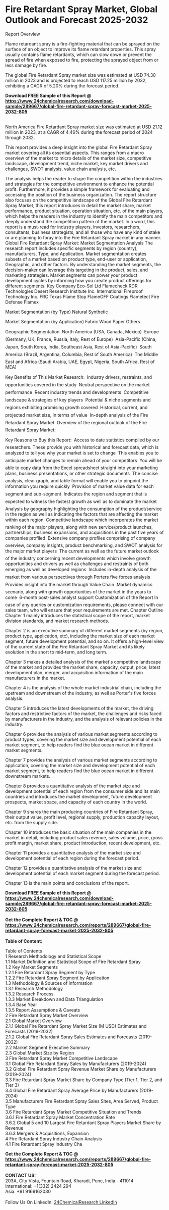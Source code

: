 <h1>Fire Retardant Spray Market, Global Outlook and Forecast 2025-2032</h1><p>Report Overview</p><p>
Flame retardant spray is a fire-fighting material that can be sprayed on the surface of an object to improve its flame retardant properties. This spray usually contains flame retardants, which can slow down or prevent the spread of fire when exposed to fire, protecting the sprayed object from or less damage by fire.</p><p>
The global Fire Retardant Spray market size was estimated at USD 74.30 million in 2023 and is projected to reach USD 117.25 million by 2032, exhibiting a CAGR of 5.20% during the forecast period.</p><div><b>Download FREE Sample of this Report @ 
            <a href="https://www.24chemicalresearch.com/download-sample/289667/global-fire-retardant-spray-forecast-market-2025-2032-805">
            https://www.24chemicalresearch.com/download-sample/289667/global-fire-retardant-spray-forecast-market-2025-2032-805</a></b></div><br><p>
North America Fire Retardant Spray market size was estimated at USD 21.12 million in 2023, at a CAGR of 4.46% during the forecast period of 2024 through 2032.</p><p>
This report provides a deep insight into the global Fire Retardant Spray market covering all its essential aspects. This ranges from a macro overview of the market to micro details of the market size, competitive landscape, development trend, niche market, key market drivers and challenges, SWOT analysis, value chain analysis, etc.</p><p>
The analysis helps the reader to shape the competition within the industries and strategies for the competitive environment to enhance the potential profit. Furthermore, it provides a simple framework for evaluating and accessing the position of the business organization. The report structure also focuses on the competitive landscape of the Global Fire Retardant Spray Market, this report introduces in detail the market share, market performance, product situation, operation situation, etc. of the main players, which helps the readers in the industry to identify the main competitors and deeply understand the competition pattern of the market.
In a word, this report is a must-read for industry players, investors, researchers, consultants, business strategists, and all those who have any kind of stake or are planning to foray into the Fire Retardant Spray market in any manner.
Global Fire Retardant Spray Market: Market Segmentation Analysis
The research report includes specific segments by region (country), manufacturers, Type, and Application. Market segmentation creates subsets of a market based on product type, end-user or application, Geographic, and other factors. By understanding the market segments, the decision-maker can leverage this targeting in the product, sales, and marketing strategies. Market segments can power your product development cycles by informing how you create product offerings for different segments.
Key Company
Eco-Sol Ltd
Flamecheck
RDR Technologies
Desert Research Institute
Inc.
International Fireproof Technology
Inc.
FRC Texas
Flame Stop
FlameOFF Coatings
Flametect
Fire Defense
Flamex</p><p>
Market Segmentation (by Type)
Natural
Synthetic</p><p>
Market Segmentation (by Application)
Fabric
Wood
Paper
Others</p><p>
Geographic Segmentation
 North America (USA, Canada, Mexico)
 Europe (Germany, UK, France, Russia, Italy, Rest of Europe)
 Asia-Pacific (China, Japan, South Korea, India, Southeast Asia, Rest of Asia-Pacific)
 South America (Brazil, Argentina, Columbia, Rest of South America)
 The Middle East and Africa (Saudi Arabia, UAE, Egypt, Nigeria, South Africa, Rest of MEA)</p><p>
Key Benefits of This Market Research:
 Industry drivers, restraints, and opportunities covered in the study
 Neutral perspective on the market performance
 Recent industry trends and developments
 Competitive landscape &amp; strategies of key players
 Potential &amp; niche segments and regions exhibiting promising growth covered
 Historical, current, and projected market size, in terms of value
 In-depth analysis of the Fire Retardant Spray Market
 Overview of the regional outlook of the Fire Retardant Spray Market:</p><p>
Key Reasons to Buy this Report:
 Access to date statistics compiled by our researchers. These provide you with historical and forecast data, which is analyzed to tell you why your market is set to change
 This enables you to anticipate market changes to remain ahead of your competitors
 You will be able to copy data from the Excel spreadsheet straight into your marketing plans, business presentations, or other strategic documents
 The concise analysis, clear graph, and table format will enable you to pinpoint the information you require quickly
 Provision of market value data for each segment and sub-segment
 Indicates the region and segment that is expected to witness the fastest growth as well as to dominate the market
 Analysis by geography highlighting the consumption of the product/service in the region as well as indicating the factors that are affecting the market within each region
 Competitive landscape which incorporates the market ranking of the major players, along with new service/product launches, partnerships, business expansions, and acquisitions in the past five years of companies profiled
 Extensive company profiles comprising of company overview, company insights, product benchmarking, and SWOT analysis for the major market players
 The current as well as the future market outlook of the industry concerning recent developments which involve growth opportunities and drivers as well as challenges and restraints of both emerging as well as developed regions
 Includes in-depth analysis of the market from various perspectives through Porters five forces analysis
 Provides insight into the market through Value Chain
 Market dynamics scenario, along with growth opportunities of the market in the years to come
 6-month post-sales analyst support
Customization of the Report
In case of any queries or customization requirements, please connect with our sales team, who will ensure that your requirements are met.
Chapter Outline
Chapter 1 mainly introduces the statistical scope of the report, market division standards, and market research methods.</p><p>
Chapter 2 is an executive summary of different market segments (by region, product type, application, etc), including the market size of each market segment, future development potential, and so on. It offers a high-level view of the current state of the Fire Retardant Spray Market and its likely evolution in the short to mid-term, and long term.</p><p>
Chapter 3 makes a detailed analysis of the market's competitive landscape of the market and provides the market share, capacity, output, price, latest development plan, merger, and acquisition information of the main manufacturers in the market.</p><p>
Chapter 4 is the analysis of the whole market industrial chain, including the upstream and downstream of the industry, as well as Porter's five forces analysis.</p><p>
Chapter 5 introduces the latest developments of the market, the driving factors and restrictive factors of the market, the challenges and risks faced by manufacturers in the industry, and the analysis of relevant policies in the industry.</p><p>
Chapter 6 provides the analysis of various market segments according to product types, covering the market size and development potential of each market segment, to help readers find the blue ocean market in different market segments.</p><p>
Chapter 7 provides the analysis of various market segments according to application, covering the market size and development potential of each market segment, to help readers find the blue ocean market in different downstream markets.</p><p>
Chapter 8 provides a quantitative analysis of the market size and development potential of each region from the consumer side and its main countries and introduces the market development, future development prospects, market space, and capacity of each country in the world.</p><p>
Chapter 9 shares the main producing countries of Fire Retardant Spray, their output value, profit level, regional supply, production capacity layout, etc. from the supply side.</p><p>
Chapter 10 introduces the basic situation of the main companies in the market in detail, including product sales revenue, sales volume, price, gross profit margin, market share, product introduction, recent development, etc.</p><p>
Chapter 11 provides a quantitative analysis of the market size and development potential of each region during the forecast period.</p><p>
Chapter 12 provides a quantitative analysis of the market size and development potential of each market segment during the forecast period.</p><p>
Chapter 13 is the main points and conclusions of the report.</p><p>
</p><div><b>Download FREE Sample of this Report @ 
            <a href="https://www.24chemicalresearch.com/download-sample/289667/global-fire-retardant-spray-forecast-market-2025-2032-805">
            https://www.24chemicalresearch.com/download-sample/289667/global-fire-retardant-spray-forecast-market-2025-2032-805</a></b></div><br><div><b>Get the Complete Report & TOC @ 
            <a href="https://www.24chemicalresearch.com/reports/289667/global-fire-retardant-spray-forecast-market-2025-2032-805">
            https://www.24chemicalresearch.com/reports/289667/global-fire-retardant-spray-forecast-market-2025-2032-805</a></b></div><br>
            <b>Table of Content:</b><p>Table of Contents<br />
1 Research Methodology and Statistical Scope<br />
1.1 Market Definition and Statistical Scope of Fire Retardant Spray<br />
1.2 Key Market Segments<br />
1.2.1 Fire Retardant Spray Segment by Type<br />
1.2.2 Fire Retardant Spray Segment by Application<br />
1.3 Methodology & Sources of Information<br />
1.3.1 Research Methodology<br />
1.3.2 Research Process<br />
1.3.3 Market Breakdown and Data Triangulation<br />
1.3.4 Base Year<br />
1.3.5 Report Assumptions & Caveats<br />
2 Fire Retardant Spray Market Overview<br />
2.1 Global Market Overview<br />
2.1.1 Global Fire Retardant Spray Market Size (M USD) Estimates and Forecasts (2019-2032)<br />
2.1.2 Global Fire Retardant Spray Sales Estimates and Forecasts (2019-2032)<br />
2.2 Market Segment Executive Summary<br />
2.3 Global Market Size by Region<br />
3 Fire Retardant Spray Market Competitive Landscape<br />
3.1 Global Fire Retardant Spray Sales by Manufacturers (2019-2024)<br />
3.2 Global Fire Retardant Spray Revenue Market Share by Manufacturers (2019-2024)<br />
3.3 Fire Retardant Spray Market Share by Company Type (Tier 1, Tier 2, and Tier 3)<br />
3.4 Global Fire Retardant Spray Average Price by Manufacturers (2019-2024)<br />
3.5 Manufacturers Fire Retardant Spray Sales Sites, Area Served, Product Type<br />
3.6 Fire Retardant Spray Market Competitive Situation and Trends<br />
3.6.1 Fire Retardant Spray Market Concentration Rate<br />
3.6.2 Global 5 and 10 Largest Fire Retardant Spray Players Market Share by Revenue<br />
3.6.3 Mergers & Acquisitions, Expansion<br />
4 Fire Retardant Spray Industry Chain Analysis<br />
4.1 Fire Retardant Spray Industry Cha</p><div><b>Get the Complete Report & TOC @ 
            <a href="https://www.24chemicalresearch.com/reports/289667/global-fire-retardant-spray-forecast-market-2025-2032-805">
            https://www.24chemicalresearch.com/reports/289667/global-fire-retardant-spray-forecast-market-2025-2032-805</a></b></div><br><b>CONTACT US:</b><br>
            203A, City Vista, Fountain Road, Kharadi, Pune, India - 411014<br>
            International: +1(332) 2424 294<br>
            Asia: +91 9169162030 <br><br>
            Follow Us On LinkedIn: <a href="https://www.linkedin.com/company/24chemicalresearch/">24ChemicalResearch LinkedIn</a>